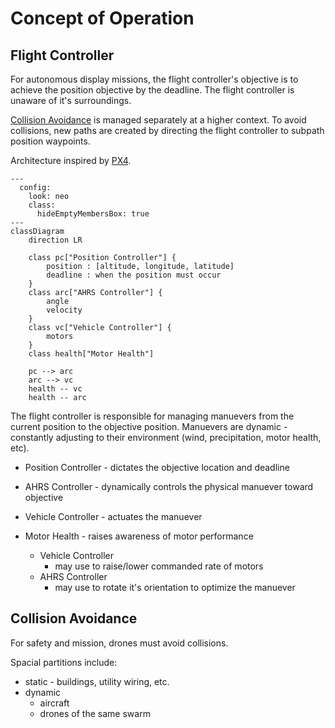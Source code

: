 Concept of Operation
================================================================================

## Flight Controller
For autonomous display missions, the flight controller's objective is to achieve
the position objective by the deadline. The flight controller is unaware of it's
surroundings.

[Collision Avoidance](#collision-avoidance) is managed separately at a higher context.
To avoid collisions, new paths are created by directing the flight controller to
subpath position waypoints.

Architecture inspired by [PX4](https://docs.px4.io/main/en/concept/architecture.html).
```mermaid
---
  config:
    look: neo
    class:
      hideEmptyMembersBox: true
---
classDiagram
    direction LR 

    class pc["Position Controller"] {
        position : [altitude, longitude, latitude]
        deadline : when the position must occur
    }
    class arc["AHRS Controller"] {
        angle
        velocity
    }
    class vc["Vehicle Controller"] {
        motors
    }
    class health["Motor Health"]

    pc --> arc
    arc --> vc
    health -- vc
    health -- arc
```
The flight controller is responsible for managing manuevers from the current
position to the objective position. Manuevers are dynamic - constantly
adjusting to their environment (wind, precipitation, motor health, etc).

* Position Controller - dictates the objective location and deadline

* AHRS Controller - dynamically controls the physical manuever toward objective

* Vehicle Controller - actuates the manuever

* Motor Health - raises awareness of motor performance
    * Vehicle Controller
        * may use to raise/lower commanded rate of motors
    * AHRS Controller
        * may use to rotate it's orientation to optimize the manuever


## Collision Avoidance
For safety and mission, drones must avoid collisions.

Spacial partitions include:
* static - buildings, utility wiring, etc.
* dynamic
    * aircraft
    * drones of the same swarm